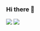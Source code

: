 ### Hi there 👋

<img align="" src="https://github-readme-stats.vercel.app/api?username=halfism&hide_title=true&hide_border=true&show_icons=true&include_all_commits=true&line_height=21&bg_color=0&theme=" />
<img align="" src="https://github-readme-stats.vercel.app/api/top-langs/?username=halfism&hide_title=true&hide_border=true&layout=compact&bg_color=0&theme=" />
 
